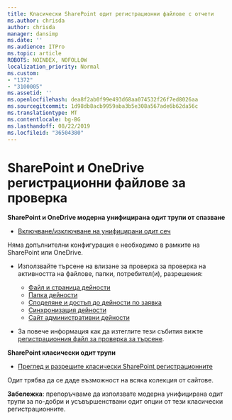 ```yaml
---
title: Класически SharePoint одит регистрационни файлове с отчети
ms.author: chrisda
author: chrisda
manager: dansimp
ms.date: ''
ms.audience: ITPro
ms.topic: article
ROBOTS: NOINDEX, NOFOLLOW
localization_priority: Normal
ms.custom:
- "1372"
- "3100005"
ms.assetid: ''
ms.openlocfilehash: dea8f2ab0f99e493d68aa074532f26f7ed8026aa
ms.sourcegitcommit: 1d98db8acb9959aba3b5e308a567ade6b62da56c
ms.translationtype: MT
ms.contentlocale: bg-BG
ms.lasthandoff: 08/22/2019
ms.locfileid: "36504380"
---
```

# <a name="sharepoint-and-onedrive-audit-logs"></a>SharePoint и OneDrive регистрационни файлове за проверка

**SharePoint и OneDrive модерна унифицирана одит трупи от спазване**

- [Включване/изключване на унифицирани одит сеч](https://docs.microsoft.com/office365/securitycompliance/turn-audit-log-search-on-or-off) 

Няма допълнителни конфигурация е необходимо в рамките на SharePoint или OneDrive.

- Използвайте търсене на влизане за проверка за проверка на активността на файлове, папки, потребител(и), разрешения:

    - [Файл и страница дейности](https://docs.microsoft.com/office365/securitycompliance/search-the-audit-log-in-security-and-compliance)
    - [Папка дейности](https://docs.microsoft.com/office365/securitycompliance/search-the-audit-log-in-security-and-compliance#folder-activities)
    - [Споделяне и достъп до дейности по заявка](https://docs.microsoft.com/office365/securitycompliance/search-the-audit-log-in-security-and-compliance#sharing-and-access-request-activities)
    - [Синхронизация дейности](https://docs.microsoft.com/office365/securitycompliance/search-the-audit-log-in-security-and-compliance#synchronization-activities)
    - [Сайт административни дейности](https://docs.microsoft.com/office365/securitycompliance/search-the-audit-log-in-security-and-compliance#site-administration-activities)
- За повече информация как да изтеглите тези събития вижте [регистрационния файл за проверка за търсене](https://docs.microsoft.com/office365/securitycompliance/search-the-audit-log-in-security-and-compliance#search-the-audit-log).

**SharePoint класически одит трупи**

- [Преглед и разрешите класически SharePoint регистрационните](https://support.office.com/article/view-audit-log-reports-b37c5869-1b47-4a82-a30d-ea20070fe527)

Одит трябва да се даде възможност на всяка колекция от сайтове. 

**Забележка**: препоръчваме да използвате модерна унифицирана одит трупи за по-добри и усъвършенствани одит опции от тези класически регистрационните.

